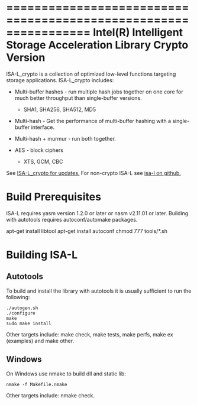 ================================================================
Intel(R) Intelligent Storage Acceleration Library Crypto Version
================================================================

ISA-L_crypto is a collection of optimized low-level functions targeting storage
applications.  ISA-L_crypto includes:

* Multi-buffer hashes - run multiple hash jobs together on one core for much
  better throughput than single-buffer versions.
  - SHA1, SHA256, SHA512, MD5

* Multi-hash - Get the performance of multi-buffer hashing with a single-buffer
  interface.

* Multi-hash + murmur - run both together.

* AES - block ciphers
  - XTS, GCM, CBC

See [ISA-L_crypto for updates.](https://github.com/01org/isa-l_crypto)
For non-crypto ISA-L see [isa-l on github.](https://github.com/01org/isa-l)

Build Prerequisites
===================

ISA-L requires yasm version 1.2.0 or later or nasm v2.11.01 or later.  Building
with autotools requires autoconf/automake packages.

apt-get install libtool
apt-get install autoconf
chmod 777 tools/*.sh

Building ISA-L
==============

Autotools
---------

To build and install the library with autotools it is usually sufficient to run
the following:

    ./autogen.sh
    ./configure
    make
    sudo make install

Other targets include: make check, make tests, make perfs, make ex (examples)
and make other.

Windows
-------

On Windows use nmake to build dll and static lib:

    nmake -f Makefile.nmake

Other targets include: nmake check.
